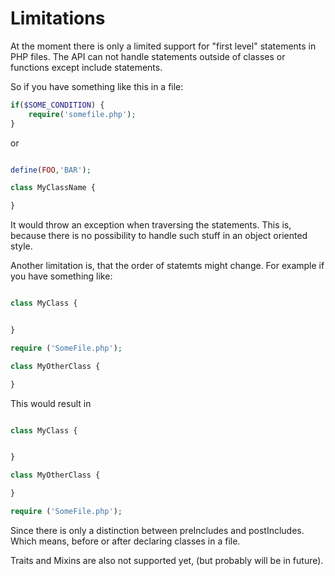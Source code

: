 Limitations
===========

At the moment there is only a limited support for "first level" statements in PHP files.
The API can not handle statements outside of classes or functions except include statements.

So if you have something like this in a file:

```php
if($SOME_CONDITION) {
	require('somefile.php');
}
```

or

```php

define(FOO,'BAR');

class MyClassName {

}

```

It would throw an exception when traversing the statements. This is, because there is no
possibility to handle such stuff in an object oriented style.

Another limitation is, that the order of statemts might change. For example if you have something like:

```php

class MyClass {


}

require ('SomeFile.php');

class MyOtherClass {

}

```
This would result in
```php

class MyClass {


}

class MyOtherClass {

}

require ('SomeFile.php');

```

Since there is only a distinction between preIncludes and postIncludes. Which means, before or after declaring classes in a file.

Traits and Mixins are also not supported yet, (but probably will be in future).
